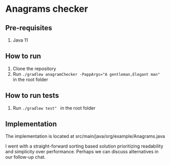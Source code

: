 # Anagrams checker

## Pre-requisites

1. Java 11


## How to run

1. Clone the repository
2. Run `./gradlew anagramChecker -PappArgs="A gentleman,Elegant man" ` in the root folder

## How to run tests

1. Run `./gradlew test" ` in the root folder

## Implementation

The implementation is located at src/main/java/org/example/Anagrams.java

I went with a straight-forward sorting based solution prioritizing readability and simplicity over performance.
Perhaps we can discuss alternatives in our follow-up chat.